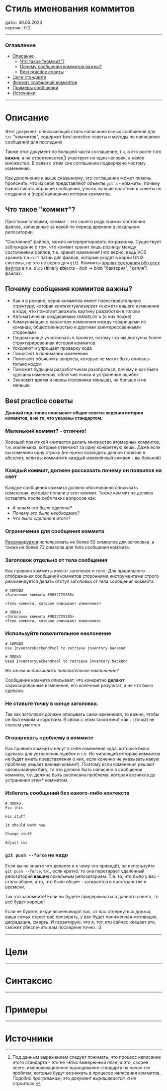 # Стиль именования коммитов

дата:: 30.05.2023\
версия:: 0.2

---

### Оглавление

- [Описание](#Описание)
	- [Что такое "коммит"?](#what-is-commit)
	- [Почему сообщения коммитов важны?](#why-is-important)
	- [Best practice советы](#best-practice)
- [Цели стандарта](#Цели)
- [Формат сообщений коммитов](#Синтаксис)
- [Примеры сообщений](#Примеры)
- [Источники](#Источники)

---

<h1 id="Описание">Описание</h1>

Этот документ, описывающий стиль написания ясных сообщений для т.н. "коммитов", содержит _best-practice_ советы и _методы_ по написанию сообщений для последних.

Также этот документ по большей части соглашение, т.к. в его росте (что **важно**, а не строительстве[^1]) участвует не один человек, а некое множество. В связи с этим сие соглашение подвержено частому изменению.

Как дополнение к выше сказанному, это соглашение может помочь прояснить, что из себя представляют объекты `git'a` - коммиты, почему важно писать хорошие сообщения, узнать лучшие практики и советы по созданию и (пере)написанию истории коммитов.

<h2 id="what-is-commit">Что такое "коммит"?</h2>

Простыми словами, коммит - это своего рода снимок состояния файлов, записанные за какой-то период времени в локальном репозитории.

"Состояние" файлов, можно интерпретировать по-разному. Существует заблуждение о том, что коммит хранит лишь _разницу_ между состояниями файлов, т.е. хранит _изменения_ (что верно, ведь VCS хранить т.н `diff` патчи для файлов, которые уходят в корни UNIX системы, но это не верно для `git`). Коммиты [хранят состояния обо всех файлов](https://git-scm.com/book/ru/v2/Git-%D0%B8%D0%B7%D0%BD%D1%83%D1%82%D1%80%D0%B8-%D0%9E%D0%B1%D1%8A%D0%B5%D0%BA%D1%82%D1%8B-Git) в т.н. `blob` (**b**inary **ob**jects - _bob_ -> _blob_ "бактерия", "капля") файлах.

<h2 id="why-is-important">Почему сообщения коммитов важны?</h2>

- Как и в романе, серия коммитов имеет повествовательную структуру, которая контекстуализирует «сюжет» вашего изменения в коде, что помогает держать картину разработки в голове
- Автоматически создаваемые `CHANGELOG’и` (о них позже)
- Коммуникация о характере изменения между товарищами по команде, общественностью и другими заинтересованными сторонами
- Людям проще участвовать в проекте, потому что им доступна более структурированная история коммитов
- Ускоряют и упрощает проверку кода
- Помогают в пониманий изменений
- Помогают объяснить вопросы, которые не могут быть описаны только кодом
- Поможет будущим разработчикам разобраться, почему и как были сделаны изменения, облегчив поиск и устранение ошибок
- Экономят время и нервы (головняка меньше), не больше и не меньше

<h2 id="best-practice">Best practice советы</h2>

**Данный под-топик описывает общие советы ведения истории коммитов, а не те, что указаны стандартом.**

### Маленький коммит? - отлично!

Хорошей практикой считается делать множество атомарных коммитов, т.е. маленьких, которые отвечают за одну конкретную вещь. Даже если вы изменили одну строку (не нужно возводить данное понятие в абсолют, если вы коммитите каждый изменённый символ - вы больной)

### Каждый коммит, должен рассказать почему он появился на свет

Каждое сообщения коммита должно обоснованно описывать изменения, которые попали в этот коммит. Также коммит не должен оставлять после себя таких вопросов как: 
- *А зачем это было сделано?*
- *Почему это было необходимо?*
- *Что было сделано в итоге?*

### Ограничение для сообщения коммита

[Рекомендуется](https://git-scm.com/book/ru/v2/%D0%A0%D0%B0%D1%81%D0%BF%D1%80%D0%B5%D0%B4%D0%B5%D0%BB%D1%91%D0%BD%D0%BD%D1%8B%D0%B9-Git-%D0%A3%D1%87%D0%B0%D1%81%D1%82%D0%B8%D0%B5-%D0%B2-%D0%BF%D1%80%D0%BE%D0%B5%D0%BA%D1%82%D0%B5) использовать не более 50 символов для заголовка, а также не более 72 символа для тела сообщения коммита.

### Заголовок отдельно от тела сообщения

Как правило коммиты имеют заголовок и тело. Для правильного отображения сообщений коммитов сторонними инструментами строго рекомендуется делать отступ заголовка от тела сообщения коммита:

```
# ХОРОШО
<Заголовок коммита #9832729385>

<Тело коммита, которое описывает изменения>
```

```
# ПЛОХО
<Заголовок коммита #9832729385>
<Тело коммита, которое описывает изменения>
```

### Используйте повелительное наклонение

```
# ХОРОШО
Use InventoryBackendPool to retrieve inventory backend
```

```
# ПЛОХО
Used InventoryBackendPool to retrieve inventory backend
```

_Но зачем использовать повелительное наклонение?_

Сообщение коммита описывает, что конкретно **делают** зафиксированные изменения, его конечный результат, а не что было сделано.

### Не ставьте точку в конце заголовка.

Так как заголовок должен описывать сами изменения, то важно, чтобы он был емким и коротким. В связи с этим такой юнит как `.` (точка) не совсем уместен.

### Оговаривать проблему в коммите

Как правило коммиты несут в себе изменения кода, которые были сделаны для устранения ошибок и т.п. Но читающий историю коммитов не будет иметь представления о них, если конечно не указывать какую проблему решает данный коммит). Поэтому если изменения решают чрезвычайную багу, то это должно быть написано в сообщении коммита, т.е. должна быть расписана проблема, которая возникла до устранения этим\* коммитом.

### Избегать сообщений без какого-либо контекста

```
# ПЛОХО
Fix this

Fix stuff

It should work now

Change stuff

Adjust css
```

### `git push --force` не надо

Если вы не знаете что делаете и к чему это приведёт, не используйте `git push --force`, т.к., если кратко, то она перетирает удалённый репозиторий **вашим** локальным репозиторием. Т.е. то, что было у вас - стало общее, а то, что было общее - затирается в пространстве и времени.

Так что запомните! Если вы будете придерживаться данного совета, то всё будет хорошо!

Если не будете, люди возненавидят вас, от вас отвернуться друзья, ваша семья станет вас презирать, у вас будет пониженная мотивация, деградация, смерть. И гарантирую, что я, тот, кто сейчас клацает это, сможет обеспечить вам последние точно. :3

---

<h1 id="Цели">Цели</h1>

---

<h1 id="Синтаксис">Синтаксис</h1>

---

<h1 id="Примеры">Примеры</h1>

---

<h1 id="Источники">Источники</h1>

[^1]: Под данным выражением следует понимать, что процесс написание этого стандарта - это не чётко выверенный план, а это, скорее всего, импровизационное выращивание стандарта на почве тех проблем, которые будут возникать в процессе написания коммитов. Подобно _программам_, это документ _выращивается, а не строиться_.
